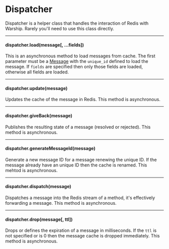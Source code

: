# Dispatcher

Dispatcher is a helper class that handles the interaction of Redis with Warship. Rarely you'll need to use this class directly.

---------------------------------

#### dispatcher.load(message[, ...fields])

This is an asynchronous method to load messages from cache. The first parameter must be a [Message](api-documentation/message.md) with the `unique_id` defined to load the message. If `fields` are specified then only those fields are loaded, otherwise all fields are loaded.

---------------------------------

#### dispatcher.update(message)

Updates the cache of the message in Redis. This method is asynchronous.

---------------------------------

#### dispatcher.giveBack(message)

Publishes the resulting state of a message (resolved or rejected). This method is asynchronous.

---------------------------------

#### dispatcher.generateMessageId(message)

Generate a new message ID for a message renewing the unique ID. If the message already have an unique ID then the cache is renamed. This mehtod is asynchronous.

---------------------------------

#### dispatcher.dispatch(message)

Dispatches a message into the Redis stream of a method, it's effectively forwarding a message. This method is asynchronous.

---------------------------------

#### dispatcher.drop(message[, ttl])

Drops or defines the expiration of a message in milliseconds. If the `ttl` is not specified or is 0 then the message cache is dropped immediately. This method is asynchronous.